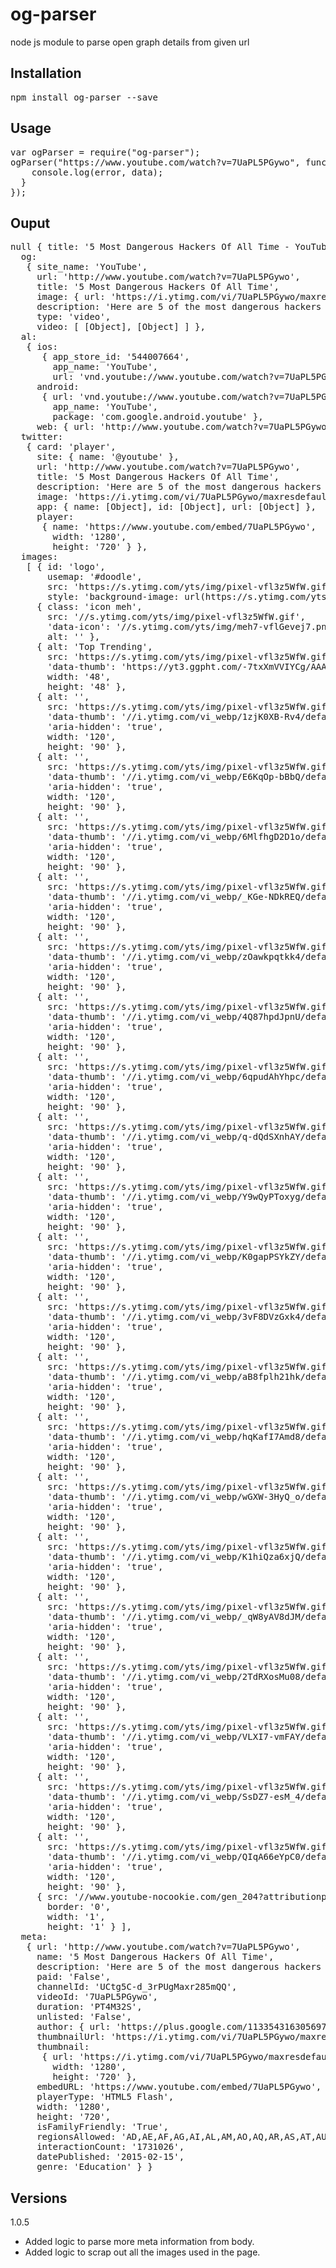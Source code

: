 # og-parser
node js module to parse open graph details from given url

## Installation

<pre>npm install og-parser --save</pre>

## Usage
<pre>
var ogParser = require("og-parser");
ogParser("https://www.youtube.com/watch?v=7UaPL5PGywo", function(error, data) {
    console.log(error, data);
  }
});
</pre>

## Ouput
<pre>
null { title: '5 Most Dangerous Hackers Of All Time - YouTube',
  og: 
   { site_name: 'YouTube',
     url: 'http://www.youtube.com/watch?v=7UaPL5PGywo',
     title: '5 Most Dangerous Hackers Of All Time',
     image: { url: 'https://i.ytimg.com/vi/7UaPL5PGywo/maxresdefault.jpg' },
     description: 'Here are 5 of the most dangerous hackers to ever walk the streets of the Internet. Visit our site: http://TopTrending.com Like us on Facebook: https://www.fa...',
     type: 'video',
     video: [ [Object], [Object] ] },
  al: 
   { ios: 
      { app_store_id: '544007664',
        app_name: 'YouTube',
        url: 'vnd.youtube://www.youtube.com/watch?v=7UaPL5PGywo&feature=applinks' },
     android: 
      { url: 'vnd.youtube://www.youtube.com/watch?v=7UaPL5PGywo&feature=applinks',
        app_name: 'YouTube',
        package: 'com.google.android.youtube' },
     web: { url: 'http://www.youtube.com/watch?v=7UaPL5PGywo&feature=applinks' } },
  twitter: 
   { card: 'player',
     site: { name: '@youtube' },
     url: 'http://www.youtube.com/watch?v=7UaPL5PGywo',
     title: '5 Most Dangerous Hackers Of All Time',
     description: 'Here are 5 of the most dangerous hackers to ever walk the streets of the Internet. Visit our site: http://TopTrending.com Like us on Facebook: https://www.fa...',
     image: 'https://i.ytimg.com/vi/7UaPL5PGywo/maxresdefault.jpg',
     app: { name: [Object], id: [Object], url: [Object] },
     player: 
      { name: 'https://www.youtube.com/embed/7UaPL5PGywo',
        width: '1280',
        height: '720' } },
  images: 
   [ { id: 'logo',
       usemap: '#doodle',
       src: 'https://s.ytimg.com/yts/img/pixel-vfl3z5WfW.gif',
       style: 'background-image: url(https://s.ytimg.com/yts/img/doodles/yt_yoodle_music_awards_2015_1x-vflk--_qN.png); background-size: auto;' },
     { class: 'icon meh',
       src: '//s.ytimg.com/yts/img/pixel-vfl3z5WfW.gif',
       'data-icon': '//s.ytimg.com/yts/img/meh7-vflGevej7.png',
       alt: '' },
     { alt: 'Top Trending',
       src: 'https://s.ytimg.com/yts/img/pixel-vfl3z5WfW.gif',
       'data-thumb': 'https://yt3.ggpht.com/-7txXmVVIYCg/AAAAAAAAAAI/AAAAAAAAAAA/QbRvS8aqwP8/s88-c-k-no/photo.jpg',
       width: '48',
       height: '48' },
     { alt: '',
       src: 'https://s.ytimg.com/yts/img/pixel-vfl3z5WfW.gif',
       'data-thumb': '//i.ytimg.com/vi_webp/1zjK0XB-Rv4/default.webp',
       'aria-hidden': 'true',
       width: '120',
       height: '90' },
     { alt: '',
       src: 'https://s.ytimg.com/yts/img/pixel-vfl3z5WfW.gif',
       'data-thumb': '//i.ytimg.com/vi_webp/E6KqOp-bBbQ/default.webp',
       'aria-hidden': 'true',
       width: '120',
       height: '90' },
     { alt: '',
       src: 'https://s.ytimg.com/yts/img/pixel-vfl3z5WfW.gif',
       'data-thumb': '//i.ytimg.com/vi_webp/6MlfhgD2D1o/default.webp',
       'aria-hidden': 'true',
       width: '120',
       height: '90' },
     { alt: '',
       src: 'https://s.ytimg.com/yts/img/pixel-vfl3z5WfW.gif',
       'data-thumb': '//i.ytimg.com/vi_webp/_KGe-NDkREQ/default.webp',
       'aria-hidden': 'true',
       width: '120',
       height: '90' },
     { alt: '',
       src: 'https://s.ytimg.com/yts/img/pixel-vfl3z5WfW.gif',
       'data-thumb': '//i.ytimg.com/vi_webp/zOawkpqtkk4/default.webp',
       'aria-hidden': 'true',
       width: '120',
       height: '90' },
     { alt: '',
       src: 'https://s.ytimg.com/yts/img/pixel-vfl3z5WfW.gif',
       'data-thumb': '//i.ytimg.com/vi_webp/4Q87hpdJpnU/default.webp',
       'aria-hidden': 'true',
       width: '120',
       height: '90' },
     { alt: '',
       src: 'https://s.ytimg.com/yts/img/pixel-vfl3z5WfW.gif',
       'data-thumb': '//i.ytimg.com/vi_webp/6qpudAhYhpc/default.webp',
       'aria-hidden': 'true',
       width: '120',
       height: '90' },
     { alt: '',
       src: 'https://s.ytimg.com/yts/img/pixel-vfl3z5WfW.gif',
       'data-thumb': '//i.ytimg.com/vi_webp/q-dQdSXnhAY/default.webp',
       'aria-hidden': 'true',
       width: '120',
       height: '90' },
     { alt: '',
       src: 'https://s.ytimg.com/yts/img/pixel-vfl3z5WfW.gif',
       'data-thumb': '//i.ytimg.com/vi_webp/Y9wQyPToxyg/default.webp',
       'aria-hidden': 'true',
       width: '120',
       height: '90' },
     { alt: '',
       src: 'https://s.ytimg.com/yts/img/pixel-vfl3z5WfW.gif',
       'data-thumb': '//i.ytimg.com/vi_webp/K0gapPSYkZY/default.webp',
       'aria-hidden': 'true',
       width: '120',
       height: '90' },
     { alt: '',
       src: 'https://s.ytimg.com/yts/img/pixel-vfl3z5WfW.gif',
       'data-thumb': '//i.ytimg.com/vi_webp/3vF8DVzGxk4/default.webp',
       'aria-hidden': 'true',
       width: '120',
       height: '90' },
     { alt: '',
       src: 'https://s.ytimg.com/yts/img/pixel-vfl3z5WfW.gif',
       'data-thumb': '//i.ytimg.com/vi_webp/aB8fplh21hk/default.webp',
       'aria-hidden': 'true',
       width: '120',
       height: '90' },
     { alt: '',
       src: 'https://s.ytimg.com/yts/img/pixel-vfl3z5WfW.gif',
       'data-thumb': '//i.ytimg.com/vi_webp/hqKafI7Amd8/default.webp',
       'aria-hidden': 'true',
       width: '120',
       height: '90' },
     { alt: '',
       src: 'https://s.ytimg.com/yts/img/pixel-vfl3z5WfW.gif',
       'data-thumb': '//i.ytimg.com/vi_webp/wGXW-3HyQ_o/default.webp',
       'aria-hidden': 'true',
       width: '120',
       height: '90' },
     { alt: '',
       src: 'https://s.ytimg.com/yts/img/pixel-vfl3z5WfW.gif',
       'data-thumb': '//i.ytimg.com/vi_webp/K1hiQza6xjQ/default.webp',
       'aria-hidden': 'true',
       width: '120',
       height: '90' },
     { alt: '',
       src: 'https://s.ytimg.com/yts/img/pixel-vfl3z5WfW.gif',
       'data-thumb': '//i.ytimg.com/vi_webp/_qW8yAV8dJM/default.webp',
       'aria-hidden': 'true',
       width: '120',
       height: '90' },
     { alt: '',
       src: 'https://s.ytimg.com/yts/img/pixel-vfl3z5WfW.gif',
       'data-thumb': '//i.ytimg.com/vi_webp/2TdRXosMu08/default.webp',
       'aria-hidden': 'true',
       width: '120',
       height: '90' },
     { alt: '',
       src: 'https://s.ytimg.com/yts/img/pixel-vfl3z5WfW.gif',
       'data-thumb': '//i.ytimg.com/vi_webp/VLXI7-vmFAY/default.webp',
       'aria-hidden': 'true',
       width: '120',
       height: '90' },
     { alt: '',
       src: 'https://s.ytimg.com/yts/img/pixel-vfl3z5WfW.gif',
       'data-thumb': '//i.ytimg.com/vi_webp/SsDZ7-esM_4/default.webp',
       'aria-hidden': 'true',
       width: '120',
       height: '90' },
     { alt: '',
       src: 'https://s.ytimg.com/yts/img/pixel-vfl3z5WfW.gif',
       'data-thumb': '//i.ytimg.com/vi_webp/QIqA66eYpC0/default.webp',
       'aria-hidden': 'true',
       width: '120',
       height: '90' },
     { src: '//www.youtube-nocookie.com/gen_204?attributionpartner=Omnia_Media_Affiliate',
       border: '0',
       width: '1',
       height: '1' } ],
  meta: 
   { url: 'http://www.youtube.com/watch?v=7UaPL5PGywo',
     name: '5 Most Dangerous Hackers Of All Time',
     description: 'Here are 5 of the most dangerous hackers to ever walk the streets of the Internet. Visit our site: http://TopTrending.com Like us on Facebook: https://www.fa...',
     paid: 'False',
     channelId: 'UCtg5C-d_3rPUgMaxr285mQQ',
     videoId: '7UaPL5PGywo',
     duration: 'PT4M32S',
     unlisted: 'False',
     author: { url: 'https://plus.google.com/113354316305697462391' },
     thumbnailUrl: 'https://i.ytimg.com/vi/7UaPL5PGywo/maxresdefault.jpg',
     thumbnail: 
      { url: 'https://i.ytimg.com/vi/7UaPL5PGywo/maxresdefault.jpg',
        width: '1280',
        height: '720' },
     embedURL: 'https://www.youtube.com/embed/7UaPL5PGywo',
     playerType: 'HTML5 Flash',
     width: '1280',
     height: '720',
     isFamilyFriendly: 'True',
     regionsAllowed: 'AD,AE,AF,AG,AI,AL,AM,AO,AQ,AR,AS,AT,AU,AW,AX,AZ,BA,BB,BD,BE,BF,BG,BH,BI,BJ,BL,BM,BN,BO,BQ,BR,BS,BT,BV,BW,BY,BZ,CA,CC,CD,CF,CG,CH,CI,CK,CL,CM,CN,CO,CR,CU,CV,CW,CX,CY,CZ,DE,DJ,DK,DM,DO,DZ,EC,EE,EG,EH,ER,ES,ET,FI,FJ,FK,FM,FO,FR,GA,GB,GD,GE,GF,GG,GH,GI,GL,GM,GN,GP,GQ,GR,GS,GT,GU,GW,GY,HK,HM,HN,HR,HT,HU,ID,IE,IL,IM,IN,IO,IQ,IR,IS,IT,JE,JM,JO,JP,KE,KG,KH,KI,KM,KN,KP,KR,KW,KY,KZ,LA,LB,LC,LI,LK,LR,LS,LT,LU,LV,LY,MA,MC,MD,ME,MF,MG,MH,MK,ML,MM,MN,MO,MP,MQ,MR,MS,MT,MU,MV,MW,MX,MY,MZ,NA,NC,NE,NF,NG,NI,NL,NO,NP,NR,NU,NZ,OM,PA,PE,PF,PG,PH,PK,PL,PM,PN,PR,PS,PT,PW,PY,QA,RE,RO,RS,RU,RW,SA,SB,SC,SD,SE,SG,SH,SI,SJ,SK,SL,SM,SN,SO,SR,SS,ST,SV,SX,SY,SZ,TC,TD,TF,TG,TH,TJ,TK,TL,TM,TN,TO,TR,TT,TV,TW,TZ,UA,UG,UM,US,UY,UZ,VA,VC,VE,VG,VI,VN,VU,WF,WS,YE,YT,ZA,ZM,ZW',
     interactionCount: '1731026',
     datePublished: '2015-02-15',
     genre: 'Education' } }
</pre>
## Versions
1.0.5 
 - Added logic to parse more meta information from body.
 - Added logic to scrap out all the images used in the page.
